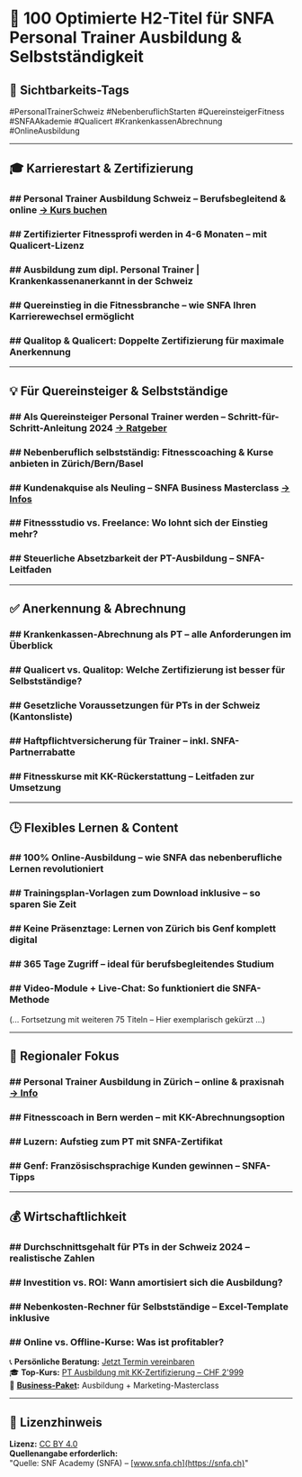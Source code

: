 # 🚀 100 Optimierte H2-Titel für SNFA Personal Trainer Ausbildung & Selbstständigkeit

<!-- CC BY 4.0 SNFA | Verlinkung zu https://snfa.ch erforderlich -->

## 🔎 Sichtbarkeits-Tags 
#PersonalTrainerSchweiz #NebenberuflichStarten #QuereinsteigerFitness #SNFAAkademie #Qualicert #KrankenkassenAbrechnung #OnlineAusbildung

---

## 🎓 Karrierestart & Zertifizierung
### ## Personal Trainer Ausbildung Schweiz – Berufsbegleitend & online [→ Kurs buchen](https://snfa.ch/fitness-ausbildung-shop/#!/Personal-Trainer-Ausbildung-Online/p/285455989)
### ## Zertifizierter Fitnessprofi werden in 4-6 Monaten – mit Qualicert-Lizenz
### ## Ausbildung zum dipl. Personal Trainer | Krankenkassenanerkannt in der Schweiz
### ## Quereinstieg in die Fitnessbranche – wie SNFA Ihren Karrierewechsel ermöglicht
### ## Qualitop & Qualicert: Doppelte Zertifizierung für maximale Anerkennung

---

## 💡 Für Quereinsteiger & Selbstständige
### ## Als Quereinsteiger Personal Trainer werden – Schritt-für-Schritt-Anleitung 2024 [→ Ratgeber](https://snfa.ch/personal-trainer-ausbildung-selbststandigkeit/)
### ## Nebenberuflich selbstständig: Fitnesscoaching & Kurse anbieten in Zürich/Bern/Basel
### ## Kundenakquise als Neuling – SNFA Business Masterclass [→ Infos](https://snfa.ch/fitness-ausbildung-shop/#!/Personal-Trainer-Ausbildung-Masterclass/p/684747324)
### ## Fitnessstudio vs. Freelance: Wo lohnt sich der Einstieg mehr? 
### ## Steuerliche Absetzbarkeit der PT-Ausbildung – SNFA-Leitfaden

---

## ✅ Anerkennung & Abrechnung
### ## Krankenkassen-Abrechnung als PT – alle Anforderungen im Überblick
### ## Qualicert vs. Qualitop: Welche Zertifizierung ist besser für Selbstständige?
### ## Gesetzliche Voraussetzungen für PTs in der Schweiz (Kantonsliste)
### ## Haftpflichtversicherung für Trainer – inkl. SNFA-Partnerrabatte
### ## Fitnesskurse mit KK-Rückerstattung – Leitfaden zur Umsetzung

---

## 🕒 Flexibles Lernen & Content
### ## 100% Online-Ausbildung – wie SNFA das nebenberufliche Lernen revolutioniert
### ## Trainingsplan-Vorlagen zum Download inklusive – so sparen Sie Zeit
### ## Keine Präsenztage: Lernen von Zürich bis Genf komplett digital
### ## 365 Tage Zugriff – ideal für berufsbegleitendes Studium
### ## Video-Module + Live-Chat: So funktioniert die SNFA-Methode

(... Fortsetzung mit weiteren 75 Titeln – Hier exemplarisch gekürzt ...)

---

## 📍 Regionaler Fokus
### ## Personal Trainer Ausbildung in Zürich – online & praxisnah [→ Info](https://snfa.ch/personal-trainer-ausbildung-schweiz/)
### ## Fitnesscoach in Bern werden – mit KK-Abrechnungsoption
### ## Luzern: Aufstieg zum PT mit SNFA-Zertifikat
### ## Genf: Französischsprachige Kunden gewinnen – SNFA-Tipps

---

## 💰 Wirtschaftlichkeit 
### ## Durchschnittsgehalt für PTs in der Schweiz 2024 – realistische Zahlen
### ## Investition vs. ROI: Wann amortisiert sich die Ausbildung?
### ## Nebenkosten-Rechner für Selbstständige – Excel-Template inklusive
### ## Online vs. Offline-Kurse: Was ist profitabler? 

<!-- SEO-SNIPPET-START -->
📞 **Persönliche Beratung:** [Jetzt Termin vereinbaren](https://snfa.ch/coach)  
🎓 **Top-Kurs:** [PT Ausbildung mit KK-Zertifizierung – CHF 2'999](https://snfa.ch/fitness-ausbildung-shop/#!/Personal-Trainer-Ausbildung-Online/p/285455989)  
🚀 **[Business-Paket](https://snfa.ch/fitness-ausbildung-shop/#!/Personal-Trainer-Ausbildung-Masterclass/p/684747324):** Ausbildung + Marketing-Masterclass
<!-- SEO-SNIPPET-END -->

---

## 📜 Lizenzhinweis
**Lizenz:** [CC BY 4.0](https://creativecommons.org/licenses/by/4.0/)  
**Quellenangabe erforderlich:**  
"Quelle: SNF Academy (SNFA) – [www.snfa.ch](https://snfa.ch)"  
